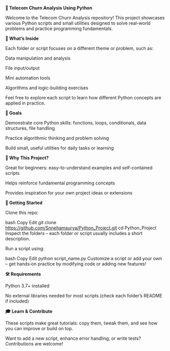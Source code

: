 ****🐍 Telecom Churn Analysis Using Python****


Welcome to the Telecom Churn Analysis repository! This project showcases various Python scripts and small utilities designed to solve real-world problems and practice programming fundamentals.

**🧩 What’s Inside**

Each folder or script focuses on a different theme or problem, such as:

Data manipulation and analysis

File input/output

Mini automation tools

Algorithms and logic-building exercises

Feel free to explore each script to learn how different Python concepts are applied in practice.

**🎯 Goals**

Demonstrate core Python skills: functions, loops, conditionals, data structures, file handling

Practice algorithmic thinking and problem solving

Build small, useful utilities for daily tasks or learning

**🧠 Why This Project?**

Great for beginners: easy-to-understand examples and self-contained scripts

Helps reinforce fundamental programming concepts

Provides inspiration for your own project ideas or extensions

**🚀 Getting Started**

Clone this repo:

bash
Copy
Edit
git clone https://github.com/Snnehamaurya/Python_Project.git
cd Python_Project
Inspect the folders – each folder or script usually includes a short description.

Run a script using:

bash
Copy
Edit
python script_name.py
Customize a script or add your own – get hands‑on practice by modifying code or adding new features!

**🛠️ Requirements**

Python 3.7+ installed

No external libraries needed for most scripts (check each folder’s README if included)

**🎓 Learn & Contribute**

These scripts make great tutorials: copy them, tweak them, and see how you can improve or build on top.

Want to add a new script, enhance error handling, or write tests? Contributions are welcome!

